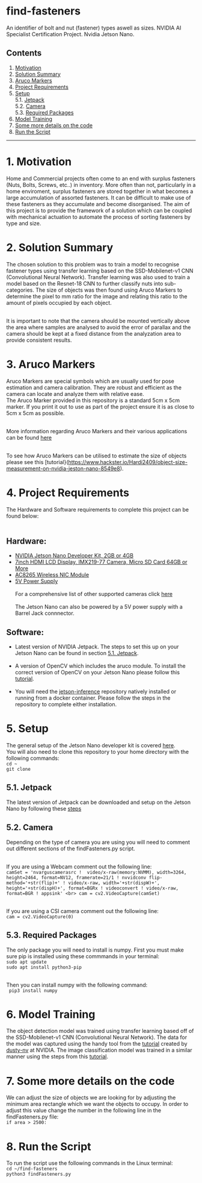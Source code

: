 # find-fasteners
An identifier of bolt and nut (fastener) types aswell as sizes. NVIDIA AI Specialist Certification Project. Nvidia Jetson Nano.
## Contents
1. [Motivation](#1-motivation)
2. [Solution Summary](#2-solution-summary)
3. [Aruco Markers](#3-aruco-markers)
4. [Project Requirements](#4-project-requirements)
5. [Setup](#5-setup)<br>
  5.1. [Jetpack](#51-jetpack)<br>
  5.2. [Camera](#52-camera)<br>
  5.3. [Required Packages](#53-required-packages)<br>
6. [Model Training](#6-model-training)
7. [Some more details on the code](#7-some-more-details-on-the-code)
8. [Run the Script](#8-run-the-script)
<hr>

# 1. Motivation

Home and Commercial projects often come to an end with surplus fasteners (Nuts, Bolts, Screws, etc..) in inventory. More often than not, particularly in a home enviroment, surplus fasteners are stored together in what becomes a large accumulation of assorted fasteners. It can be difficult to make use of these fasteners as they accumulate and become disorganised. The aim of this project is to provide the framework of a solution which can be coupled with mechanical actuation to automate the process of sorting fasteners by type and size.

# 2. Solution Summary

The chosen solution to this problem was to train a model to recognise fastener types using transfer learning based on the SSD-Mobilenet-v1 CNN (Convolutional Neural Network). Transfer learning was also used to train a model based on the Resnet-18 CNN to further classify nuts into sub-categories. The size of objects was then found using Aruco Markers to determine the pixel to mm ratio for the image and relating this ratio to the amount of pixels occupied by each object. <br> <br>

It is important to note that the camera should be mounted vertically above the area where samples are analysed to avoid the error of parallax and the camera should be kept at a fixed distance from the analyzation area to provide consistent results.

# 3. Aruco Markers

Aruco Markers are special symbols which are usually used for pose estimation and camera calibration. They are robust and efficient as the camera can locate and analyze them with relative ease. <br>
The Aruco Marker provided in this repository is a standard 5cm x 5cm marker. If you print it out to use as part of the project ensure it is as close to 5cm x 5cm as possible.<br> <br>

More information regarding Aruco Markers and their various applications can be found [here](https://docs.opencv.org/4.x/d9/d6d/tutorial_table_of_content_aruco.html)<br> <br>

To see how Aruco Markers can be utilised to estimate the size of objects please see this [tutorial}(https://www.hackster.io/Hardi2409/object-size-measurement-on-nvidia-jeston-nano-8549e8).

# 4. Project Requirements

The Hardware and Software requirements to complete this project can be found below: <br> <br>
## Hardware:<br>
* [NVIDIA Jetson Nano Developer Kit, 2GB or 4GB](https://developer.nvidia.com/embedded/jetson-nano-developer-kit)
* [7inch HDMI LCD Display, IMX219-77 Camera, Micro SD Card 64GB or More](https://www.amazon.com/Developer-Accessories-Powerful-Development-XYGStudy/dp/B08629Y5JR/ref=sr_1_1_sspa?dchild=1&keywords=nvidia%2Bjetson%2Bnano%2Bdisplay&qid=1606178640&sr=8-1-spons&spLa=ZW5jcnlwdGVkUXVhbGlmaWVyPUEzTkZDV1A2REZGVVhPJmVuY3J5cHRlZElkPUExMDM4NDgyMkdTS1dWSkNXWks0WSZlbmNyeXB0ZWRBZElkPUEwMzk0NjI2MzlVVUlZUzVFQkxVUCZ3aWRnZXROYW1lPXNwX2F0ZiZhY3Rpb249Y2xpY2tSZWRpcmVjdCZkb05vdExvZ0NsaWNrPXRydWU&th=1)
* [AC8265 Wireless NIC Module](https://www.amazon.com/Wireless-AC8265-Wireless-Developer-Support-Bluetooth/dp/B07V9B5C6M/ref=pd_day0fbt_img_1/130-9141069-3820329?pd_rd_w=Icn1h&pf_rd_p=bcb8482a-3db5-4b0b-9f15-b86e24acdb00&pf_rd_r=A4ZYHQHC7F6DSBTK2D52&pd_rd_r=7c30cc4d-383b-432a-8a7f-1a4192f57d70&pd_rd_wg=uGeVN&pd_rd_i=B07V9B5C6M&psc=1)
* [5V Power Supply](https://www.amazon.com/gp/product/B07TYQRXTK/ref=ppx_yo_dt_b_asin_title_o02_s00?ie=UTF8&psc=1)<br> <br>
For a comprehensive list of other supported cameras click [here](https://developer.nvidia.com/embedded/jetson-partner-supported-cameras?t1_max-resolution=4K)<br> <br>
The Jetson Nano can also be powered by a 5V power supply with a Barrel Jack connnector.

## Software:<br>
* Latest version of NVIDIA Jetpack. The steps to set this up on your Jetson Nano can be found in section [5.1. Jetpack](#51-jetpack).<br> <br>
* A version of OpenCV which includes the aruco module. To install the correct version of OpenCV on your Jetson Nano please follow this [tutorial](https://automaticaddison.com/how-to-install-opencv-4-5-on-nvidia-jetson-nano/).<br> <br>
* You will need the [jetson-inference](https://github.com/dusty-nv/jetson-inference) repository natively installed or running from a docker container. Please follow the steps in the repository to complete either installation.

# 5. Setup

The general setup of the Jetson Nano developer kit is covered [here](https://developer.nvidia.com/embedded/learn/get-started-jetson-nano-devkit). <br>
You will also need to clone this repository to your home directory with the following commands: <br>
`cd ~` <br>
`git clone `

## 5.1. Jetpack

The latest version of Jetpack can be downloaded and setup on the Jetson Nano by following these [steps](https://developer.nvidia.com/embedded/learn/get-started-jetson-nano-devkit#write)

## 5.2. Camera

Depending on the type of camera you are using you will need to comment out different sections of the findFasteners.py script.<br> <br>

If you are using a Webcam comment out the following line:<br>
`camSet = 'nvarguscamerasrc !  video/x-raw(memory:NVMM), width=3264, height=2464, format=NV12, framerate=21/1 ! nvvidconv flip-method='+str(flip)+' ! video/x-raw, width='+str(dispW)+', height='+str(dispH)+', format=BGRx ! videoconvert ! video/x-raw, format=BGR ! appsink' <br>
cam = cv2.VideoCapture(camSet)` <br> <br>

If you are using a CSI camera comment out the following line:<br>
`cam = cv2.VideoCapture(0)`

## 5.3. Required Packages

The only package you will need to install is numpy. First you must make sure pip is installed using these commmands in your terminal: <br> 
`sudo apt update` <br>
`sudo apt install python3-pip` <br> <br>

Then you can install numpy with the following command: <br>
` pip3 install numpy`

# 6. Model Training

The object detection model was trained using transfer learning based off of the SSD-Mobilenet-v1 CNN (Convolutional Neural Network). The data for the model was captured using the handy tool from the [tutorial](https://www.youtube.com/watch?v=2XMkPW_sIGg&t=1s) created by [dusty-nv](https://github.com/dusty-nv) at NVIDIA. The image classification model was trained in a similar manner using the steps from this [tutorial](https://www.youtube.com/watch?v=sN6aT9TpltU&t=1942s).

# 7. Some more details on the code

We can adjust the size of objects we are looking for by adjusting the minimum area rectangle which we want the objects to occupy. In order to adjust this value change the number in the following line in the findFasteners.py file: <br>
`if area > 2500:`

# 8. Run the Script

To run the script use the following commands in the Linux terminal: <br>
`cd ~/find-fasteners` <br>
`python3 findFasteners.py`
